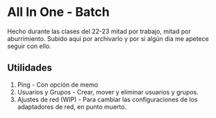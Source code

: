 # All In One - Batch
Hecho durante las clases del 22-23 mitad por trabajo, mitad por aburrimiento. Subido aqui por archivarlo y por si algún dia me apetece seguir con ello.

## Utilidades
1. Ping - Con opción de memo
2. Usuarios y Grupos - Crear, mover y eliminar usuarios y grupos.
3. Ajustes de red (WIP) - Para cambiar las configuraciones de los adaptadores de red, en punto muerto.
